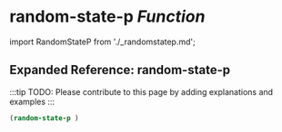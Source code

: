 # **random-state-p** *Function*

import RandomStateP from './_randomstatep.md';

<RandomStateP />

## Expanded Reference: random-state-p

:::tip
TODO: Please contribute to this page by adding explanations and examples
:::

```lisp
(random-state-p )
```
